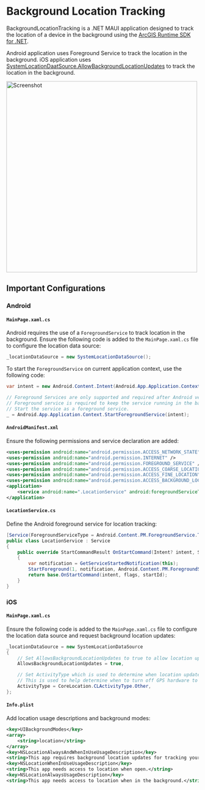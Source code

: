 # Background Location Tracking

BackgroundLocationTracking is a .NET MAUI application designed to track the location of a device in the background using the [ArcGIS Runtime SDK for .NET](https://developers.arcgis.com/net/).

Android application uses Foreground Service to track the location in the background. iOS application uses [SystemLocationDaatSource.AllowBackgroundLocationUpdates](https://developers.arcgis.com/net/api-reference/api/ios/Esri.ArcGISRuntime/Esri.ArcGISRuntime.Location.SystemLocationDataSource.AllowsBackgroundLocationUpdates.html) to track the location in the background.

<img src="https://github.com/user-attachments/assets/e5cd7f2f-c488-4953-b944-f908d3c81959" alt="Screenshot" width="500"/>


## Important Configurations

### Android

#### `MainPage.xaml.cs`
Android requires the use of a `ForegroundService` to track location in the background.
Ensure the following code is added to the `MainPage.xaml.cs` file to configure the location data source:

```C#
_locationDataSource = new SystemLocationDataSource();
```

To start the `ForegroundService` on current application context, use the following code:
```C#
var intent = new Android.Content.Intent(Android.App.Application.Context, typeof(LocationService));

// Foreground Services are only supported and required after Android version Oreo (API level 26)
// Foreground service is required to keep the service running in the background when the main app is not in the foreground.
// Start the service as a foreground service.
_ = Android.App.Application.Context.StartForegroundService(intent);
```

#### `AndroidManifest.xml`

Ensure the following permissions and service declaration are added:

```xml
<uses-permission android:name="android.permission.ACCESS_NETWORK_STATE" />
<uses-permission android:name="android.permission.INTERNET" />
<uses-permission android:name="android.permission.FOREGROUND_SERVICE" />
<uses-permission android:name="android.permission.ACCESS_COARSE_LOCATION" />
<uses-permission android:name="android.permission.ACCESS_FINE_LOCATION" />
<uses-permission android:name="android.permission.ACCESS_BACKGROUND_LOCATION" />
<application>
    <service android:name=".LocationService" android:foregroundServiceType="location" />
</application>
```

#### `LocationService.cs`

Define the Android foreground service for location tracking:

```C#
[Service(ForegroundServiceType = Android.Content.PM.ForegroundService.TypeLocation)]
public class LocationService : Service
{
    public override StartCommandResult OnStartCommand(Intent? intent, StartCommandFlags flags, int startId)
    {
        var notification = GetServiceStartedNotification(this);
        StartForeground(1, notification, Android.Content.PM.ForegroundService.TypeLocation);
        return base.OnStartCommand(intent, flags, startId);
    }
}
```


### iOS

#### `MainPage.xaml.cs`
Ensure the following code is added to the `MainPage.xaml.cs` file to configure the location data source and request background location updates:

```C#
_locationDataSource = new SystemLocationDataSource
{
    // Set AllowsBackgroundLocationUpdates to true to allow location updates when the app is in the background.
    AllowsBackgroundLocationUpdates = true,

    // Set ActivityType which is used to determine when location updates should be delivered.
    // This is used to help determine when to turn off GPS hardware to save power.
    ActivityType = CoreLocation.CLActivityType.Other,
};
```

#### `Info.plist`

Add location usage descriptions and background modes:

```xml
<key>UIBackgroundModes</key>
<array>
    <string>location</string>
</array>
<key>NSLocationAlwaysAndWhenInUseUsageDescription</key>
<string>This app requires background location updates for tracking your position.</string>
<key>NSLocationWhenInUseUsageDescription</key>
<string>This app needs access to location when open.</string>
<key>NSLocationAlwaysUsageDescription</key>
<string>This app needs access to location when in the background.</string>

```
